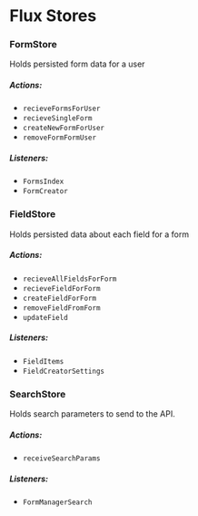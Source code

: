# Flux Stores

### FormStore

Holds persisted form data for a user

##### Actions:
- `recieveFormsForUser`
- `recieveSingleForm`
- `createNewFormForUser`
- `removeFormFormUser`

##### Listeners:
- `FormsIndex`
- `FormCreator`

### FieldStore

Holds persisted data about each field for a form

##### Actions:
- `recieveAllFieldsForForm`
- `recieveFieldForForm`
- `createFieldForForm`
- `removeFieldFromForm`
- `updateField`

##### Listeners:
- `FieldItems`
- `FieldCreatorSettings`

### SearchStore

Holds search parameters to send to the API.

##### Actions:
- `receiveSearchParams`

##### Listeners:
- `FormManagerSearch`
